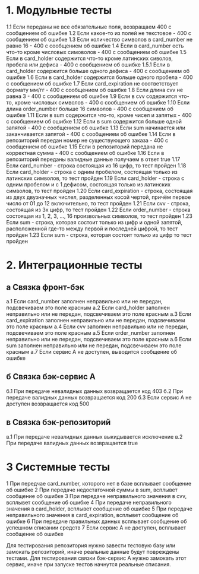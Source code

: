 # 1. Модульные тесты
1.1 Если переданы не все обязательные поля, возвращаем 400 с сообщением об ошибке
1.2 Если какое-то из полей не текстовое - 400 с сообщением об ошибке
1.3 Если количество символов в card_number не равно 16 - 400 с сообщением об ошибке
1.4 Если в card_number есть что-то кроме числовых симоволов - 400 с сообщением об ошибке
1.5 Если в card_holder содержится что-то кроме латинских сиволов, пробела или дефиса - 400 с сообщением об ошибке
1.5.1 Если в card_holder содержится больше одного дефиса - 400 с сообщением об ошибке
1.6 Если в card_holder содержится больше одного пробела - 400 с сообщением об ошибке
1.7 Если card_expiration не соответствует формату мм/гг - 400 с сообщением об ошибке
1.8 Если длина cvv не равна 3 - 400 с сообщением об ошибке
1.9 Если в cvv содержится что-то, кроме числовых символов - 400 с сообщением об ошибке
1.10 Если длина order_number больше 16 символов - 400 с сообщением об ошибке
1.11 Если в sum содержится что-то, кроме чисел и запятых - 400 с сообщением об ошибке
1.12 Если в sum содержится больше одной запятой - 400 с сообщением об ошибке
1.13 Если sum начинается или заканчивается запятой - 400 с сообщением об ошибке
1.14 Если в репозиторий передан номер не существующего заказа - 400 с сообщением об ошибке
1.15 Если в репозиторий передана не корректная сумма - 400 с сообщением об ошибке
1.16 Если в репозиторий переданы валидные данные получаем в ответ true
1.17 Если card_number - строка состоящая из 16 цифр, то тест пройден
1.18 Если card_holder - строка с одним пробелом, состоящая только из латинских символов, то тест пройден
1.19 Если card_holder - строка с одним пробелом и с 1 дефисом, состоящая только из латинских символов, то тест пройден
1.20 Если card_expiration - строка, состоящая из двух двузначных числел, разделенных косой чертой, причём первое число
    от 01 до 12 включительно, то тест пройден 
1.21 Если cvv - строка, состоящая из 3х цифр, то тест пройден
1.22 Если order_number - строка состоящая из 1, 2, 3, ..., 16 произвольных символов, то тест пройден
1.23 Если sum - строка, которая состоит только из цифр и одной запятой, расположенной где-то между первой и последней цифрой,
    то тест пройден
1.23 Если sum - строка, которая состоит только из цифр то тест пройден

# 2. Интеграционные тесты
## а Связка фронт-бэк
а.1 Если card_number заполнен неправильно или не передан, подсвечиваем это поле красным
а.2 Если card_holder заполнен неправильно или не передан, подсвечиваем это поле красным
а.3 Если card_expiration заполнен неправильно или не передан, подсвечиваем это поле красным
а.4 Если cvv заполнен неправильно или не передан, подсвечиваем это поле красным
а.5 Если order_number заполнен неправильно или не передан, подсвечиваем это поле красным
а.6 Если sum заполнен неправильно или не передан, подсвечиваем это поле красным
а.7 Если сервис А не доступен, выводится сообщение об ошибке

## б Связка бэк-сервис А
б.1 При передаче невалидных данных возвращается код 403
б.2 При передаче валидных данных возвращается код 200
б.3 Если сервис А не доступен возвращается код 500

## в Связка бэк-репозиторий
в.1 При передаче невалидных данных выкидывается исключение
в.2 При передаче валидных данных возвращается true

# 3 Системные тесты
1 При передчае card_number, которого нет в базе всплывает сообщение об ошибке
2 При передаче недостаточной суммы в sum, всплывет сообщение об ошибке
3 При передаче неправильного значения в cvv, всплывет сообщение об ошибке
4 При передаче неправильного значения в card_holder, всплывет сообщение об ошибке
5 При передаче неправильного значения в card_expiration, всплывет сообщение об ошибке
6 При передаче правильных данных всплывает сообщение об успешном списании средств
7 Если сервис А не доступен, всплывает сообщение об ошибке

Для тестирования репозитория нужно завести тестовую базу или замокать репозиторий, иначе реальные данные будут повреждены тестами.
Для тестирования связки бэк-сервис А нужно замокать этот сервис, иначе при запуске тестов начнутся реальные списания.